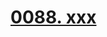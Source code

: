 # [0088. xxx](https://github.com/Tdahuyou/react/tree/main/0088.%20xxx)

<!-- region:toc -->

<!-- endregion:toc -->





